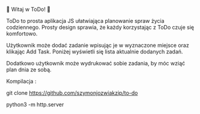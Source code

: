 📓 Witaj w ToDo! 📓

ToDo to prosta aplikacja JS ułatwiająca planowanie spraw życia codziennego. Prosty design sprawia, że każdy korzystając z ToDo czuje się komfortowo.

Użytkownik może dodać zadanie wpisując je w wyznaczone miejsce oraz klikając Add Task. Poniżej wyświetli się lista aktualnie dodanych zadań.

Dodatkowo użytkownik może wydrukować sobie zadania, by móc wziąć plan dnia ze sobą.

Kompilacja :

git clone https://github.com/szymonjozwiakzip/to-do

python3 -m http.server
